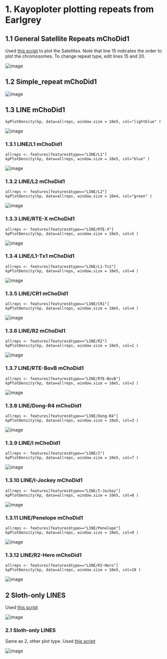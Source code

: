 # 1. Kayoploter plotting repeats from Earlgrey
## 1.1 General Satellite Repeats mChoDid1

Used [this script](https://github.com/marcelauliano/mChoDid1/blob/main/repeats/plot_repeats.R) to plot the Satellites. Note that line 15 indicates the order to plot the chromosomes. 
To change repeat type, edit lines 15 and 20.

![image](https://github.com/user-attachments/assets/a278907c-1605-42fc-85de-2fd04e931935)

## 1.2 Simple_repeat mChoDid1
![image](https://github.com/user-attachments/assets/54176eb1-a67d-40d7-9f84-f14d85c131e8)


## 1.3 LINE mChoDid1

```
kpPlotDensity(kp, data=allreps, window.size = 10e5, col="lightblue" )
```

![image](https://github.com/user-attachments/assets/20c8677c-aab2-418b-8721-0de93939e6a6)

### 1.3.1 LINE/L1 mChoDid1

```
allreps <- features[features$type=="LINE/L1"]
kpPlotDensity(kp, data=allreps, window.size = 10e5, col="blue" )
```

![image](https://github.com/user-attachments/assets/d801d328-6256-4bf7-9047-e8e4fe9cabc8)


### 1.3.2 LINE/L2 mChoDid1

```
allreps <- features[features$type=="LINE/L2"]
kpPlotDensity(kp, data=allreps, window.size = 10e4, col="green" )
```

![image](https://github.com/user-attachments/assets/817119a2-83b4-40a6-a297-d2c18031c876)

### 1.3.3 LINE/RTE-X mChoDid1

```
allreps <- features[features$type=="LINE/RTE-X"]
kpPlotDensity(kp, data=allreps, window.size = 10e5, col=5 )
```
![image](https://github.com/user-attachments/assets/7d66b966-9fd9-4f30-9ec8-9eb8259f5ca8)

### 1.3.4 LINE/L1-Tx1 mChoDid1

```
allreps <- features[features$type=="LINE/L1-Tx1"]
kpPlotDensity(kp, data=allreps, window.size = 10e5, col=4 )
```
![image](https://github.com/user-attachments/assets/3518702b-9e50-4ecb-a7ed-19fa1206208e)

### 1.3.5 LINE/CR1 mChoDid1
```
allreps <- features[features$type=="LINE/CR1"]
kpPlotDensity(kp, data=allreps, window.size = 10e5, col=4 )
```
![image](https://github.com/user-attachments/assets/b94d91f9-1b5d-4878-ab83-285ccfcd18a2)

### 1.3.6 LINE/R2 mChoDid1
```
allreps <- features[features$type=="LINE/R2"]
kpPlotDensity(kp, data=allreps, window.size = 10e5, col=1 )
```
![image](https://github.com/user-attachments/assets/49d5b2a7-9704-4a2e-a0bf-bf1370f24e20)

### 1.3.7 LINE/RTE-BovB mChoDid1
```
allreps <- features[features$type=="LINE/RTE-BovB"]
kpPlotDensity(kp, data=allreps, window.size = 10e5, col=2 )
```
![image](https://github.com/user-attachments/assets/ccc0d4e9-d7ca-451d-85fd-61b75d19cf31)

### 1.3.8 LINE/Dong-R4 mChoDid1

```
allreps <- features[features$type=="LINE/Dong-R4"]
kpPlotDensity(kp, data=allreps, window.size = 10e5, col=3 )
```
![image](https://github.com/user-attachments/assets/9063b6e5-10db-4418-97e1-4605da87b702)

### 1.3.9 LINE/I mChoDid1
```
allreps <- features[features$type=="LINE/I"]
kpPlotDensity(kp, data=allreps, window.size = 10e5, col=7 )
```
![image](https://github.com/user-attachments/assets/0197234d-6428-48d0-b54a-13126227b781)

### 1.3.10 LINE/I-Jockey mChoDid1
```
allreps <- features[features$type=="LINE/I-Jockey"]
kpPlotDensity(kp, data=allreps, window.size = 10e5, col=8 )
```
![image](https://github.com/user-attachments/assets/93e3860a-4106-4f5c-97dd-21e14770a61f)

### 1.3.11 LINE/Penelope mChoDid1
```
allreps <- features[features$type=="LINE/Penelope"]
kpPlotDensity(kp, data=allreps, window.size = 10e5, col=9 )
```
![image](https://github.com/user-attachments/assets/e3e37044-2130-465f-a6c1-e2a427a26c95)

### 1.3.12 LINE/R2-Hero mChoDid1
```
allreps <- features[features$type=="LINE/R2-Hero"]
kpPlotDensity(kp, data=allreps, window.size = 10e5, col=10 )
```
![image](https://github.com/user-attachments/assets/d42f05e6-09aa-4add-8702-09e3d36b276a)


## 2 Sloth-only LINES
Used [this script](https://github.com/marcelauliano/mChoDid1/blob/main/repeats/plot_specificRepeats.R)

![image](https://github.com/user-attachments/assets/d069d9a3-1a45-426a-87d9-756a3c5e64fc)

### 2.1 Sloth-only LINES
Same as 2, other plot type.
Used [this script](https://github.com/marcelauliano/mChoDid1/blob/main/repeats/plot_specificRepeats2.R)

![image](https://github.com/user-attachments/assets/397bb00b-a13c-46d2-9cb3-5591ac3a374b)

